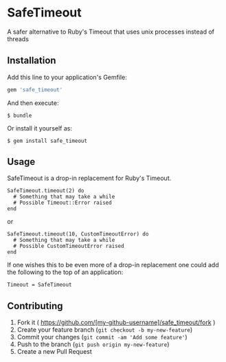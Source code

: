 # SafeTimeout

A safer alternative to Ruby's Timeout that uses unix processes instead of threads

## Installation

Add this line to your application's Gemfile:

```ruby
gem 'safe_timeout'
```

And then execute:

    $ bundle

Or install it yourself as:

    $ gem install safe_timeout

## Usage

SafeTimeout is a drop-in replacement for Ruby's Timeout.

    SafeTimeout.timeout(2) do
      # Something that may take a while
      # Possible Timeout::Error raised
    end

or

    SafeTimeout.timeout(10, CustomTimeoutError) do
      # Something that may take a while
      # Possible CustomTimeoutError raised
    end

If one wishes this to be even more of a drop-in replacement one
could add the following to the top of an application:

    Timeout = SafeTimeout

## Contributing

1. Fork it ( https://github.com/[my-github-username]/safe_timeout/fork )
2. Create your feature branch (`git checkout -b my-new-feature`)
3. Commit your changes (`git commit -am 'Add some feature'`)
4. Push to the branch (`git push origin my-new-feature`)
5. Create a new Pull Request
